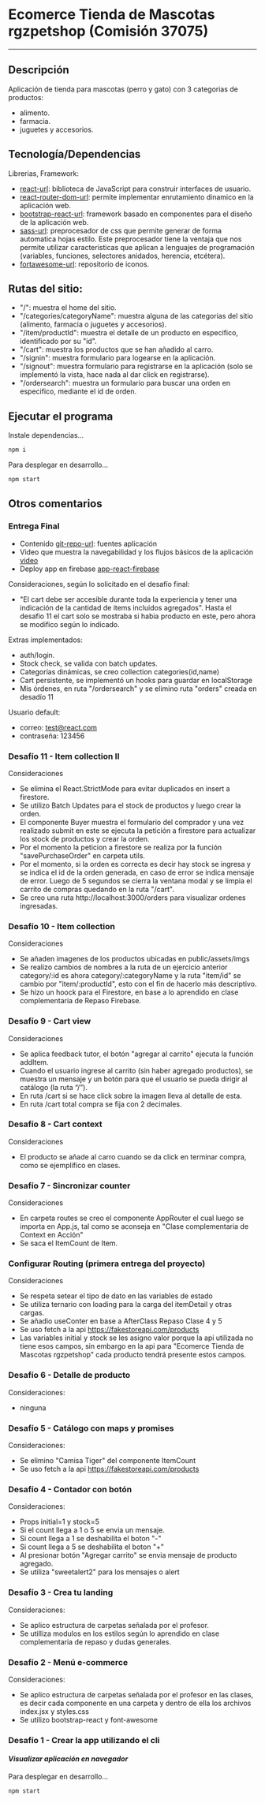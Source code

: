 # Ecomerce Tienda de Mascotas rgzpetshop (Comisión 37075)
***
## Descripción
Aplicación de tienda para mascotas (perro y gato) con 3 categorias de productos: 
- alimento.
- farmacia.
- juguetes y accesorios. 

## Tecnología/Dependencias
Librerias, Framework:
- [react-url]: biblioteca de JavaScript para construir interfaces de usuario.
- [react-router-dom-url]: permite implementar enrutamiento dinamico en la aplicación web.
- [bootstrap-react-url]: framework basado en componentes para el diseño de la aplicación web.
- [sass-url]: preprocesador de css que permite generar de forma automatica hojas estilo. Este preprocesador tiene la ventaja que nos permite utilizar caracteristicas que aplican a lenguajes de programación (variables, funciones, selectores anidados, herencia, etcétera).
- [fortawesome-url]: repositorio de iconos.

## Rutas del sitio:
- "/": muestra el home del sitio.
- "/categories/categoryName": muestra alguna de las categorias del sitio (alimento, farmacia o juguetes y accesorios).
- "/item/productId": muestra el detalle de un producto en especifico, identificado por su "id".
- "/cart": muestra los productos que se han añadido al carro.
- "/signin": muestra formulario para logearse en la aplicación.
- "/signout": muestra formulario para registrarse en la aplicación (solo se implementó la vista, hace nada al dar click en registrarse).
- "/ordersearch": muestra un formulario para buscar una orden en especifico, mediante el id de orden.

## Ejecutar el programa
Instale dependencias...
```sh
npm i
```
Para desplegar en desarrollo...
```sh
npm start
```

## Otros comentarios

### Entrega Final
- Contenido [git-repo-url]: fuentes aplicación
- Video que muestra la navegabilidad y los flujos básicos de la aplicación [video]
- Deploy app en firebase [app-react-firebase]

Consideraciones, según lo solicitado en el desafío final:
- "El cart debe ser accesible durante toda la experiencia y tener una indicación de la cantidad de items incluidos agregados". Hasta el desafio 11 el cart solo se mostraba si habia producto en este, pero ahora se modifico según lo indicado.

Extras implementados:
- auth/login. 
- Stock check, se valida con batch updates.
- Categorías dinámicas, se creo collection categories(id,name)
- Cart persistente, se implementó un hooks para guardar en localStorage
- Mis órdenes, en ruta "/ordersearch" y se elimino ruta "orders" creada en desadío 11

Usuario default:
- correo: test@react.com 
- contraseña: 123456

### Desafío 11 - Item collection II
Consideraciones
- Se elimina el React.StrictMode para evitar duplicados en insert a firestore.
- Se utilizo Batch Updates para el stock de productos y luego crear la orden.
- El componente Buyer muestra el formulario del comprador y una vez realizado submit en este se ejecuta la petición a firestore para actualizar los stock de productos y crear la orden.
- Por el momento la peticion a firestore se realiza por la función "savePurchaseOrder" en carpeta utils.
- Por el momento, si la orden es correcta es decir hay stock se ingresa y se indica el id de la orden generada, en caso de error se indica mensaje de error. Luego de 5 segundos se cierra la ventana modal y se limpia el carrito de compras quedando en la ruta "/cart".
- Se creo una ruta http://localhost:3000/orders para visualizar ordenes ingresadas.

### Desafío 10 - Item collection
Consideraciones
- Se añaden imagenes de los productos ubicadas en public/assets/imgs
- Se realizo cambios de nombres a la ruta de un ejercicio anterior category/:id es ahora category/:categoryName y la ruta "item/id" se cambio por "item/:productId", esto con el fin de hacerlo más descriptivo.
- Se hizo un hoock para el Firestore, en base a lo aprendido en clase complementaria de Repaso Firebase.

### Desafío 9 - Cart view
Consideraciones
- Se aplica feedback tutor, el botón "agregar al carrito" ejecuta la función addItem.
- Cuando el usuario ingrese al carrito (sin haber agregado productos), se muestra un mensaje y un botón para que el usuario se pueda dirigir al catálogo (la ruta “/”).
- En ruta /cart si se hace click sobre la imagen lleva al detalle de esta.
- En ruta /cart total compra se fija con 2 decimales.

### Desafío 8 - Cart context
Consideraciones
- El producto se añade al carro cuando se da click en terminar compra, como se ejemplifico en clases.

### Desafío 7 - Sincronizar counter
Consideraciones
- En carpeta routes se creo el componente AppRouter el cual luego se importa en App.js, tal como se aconseja en "Clase complementaria de Context en Acción"
- Se saca el ItemCount de Item.

### Configurar Routing (primera entrega del proyecto)
Consideraciones
- Se respeta setear el tipo de dato en las variables de estado
- Se utiliza ternario con loading para la carga del itemDetail y otras cargas.
- Se añadio useConter en base a AfterClass Repaso Clase 4 y 5
- Se uso fetch a la api https://fakestoreapi.com/products 
- Las variables initial y stock se les asigno valor porque la api utilizada no tiene esos campos, sin embargo en la api para "Ecomerce Tienda de Mascotas rgzpetshop" cada producto tendrá presente estos campos.

### Desafío 6 - Detalle de producto
Consideraciones:
- ninguna

### Desafío 5 - Catálogo con maps y promises
Consideraciones:
- Se elimino "Camisa Tiger" del componente ItemCount
- Se uso fetch a la api https://fakestoreapi.com/products

### Desafío 4 - Contador con botón
Consideraciones:
- Props initial=1 y stock=5
- Si el count llega a 1 o 5 se envia un mensaje.
- Si count llega a 1 se deshabilita el boton "-"
- Si count llega a 5 se deshabilita el boton "+"
- Al presionar botón "Agregar carrito" se envia mensaje de producto agregado.
- Se utiliza "sweetalert2" para los mensajes o alert

### Desafío 3 - Crea tu landing
Consideraciones:
- Se aplico estructura de carpetas señalada por el profesor.
- Se utilliza modulos en los estilos según lo aprendido en clase complementaria de repaso y dudas generales.

### Desafío 2 - Menú e-commerce
Consideraciones:
- Se aplico estructura de carpetas señalada por el profesor en las clases, es decir cada componente en una carpeta y dentro de ella los archivos index.jsx y styles.css
- Se utilizo bootstrap-react y font-awesome

### Desafío 1 - Crear la app utilizando el cli
#### _Visualizar aplicación en navegador_
Para desplegar en desarrollo...
```sh
npm start
```

[git-repo-url]: <https://github.com/arabootcamp/rgzpetshop-rodriguez>
[video]: <https://drive.google.com/drive/folders/10XQTw_KdRE5I6KbmSKv7kCM2sqJgBHbp?usp=sharing>
[app-react-firebase]: <https://rgzpetshop.web.app>
[react-url]: <https://es.reactjs.org/>
[react-router-dom-url]: <https://reactrouter.com/>
[bootstrap-react-url]: <https://react-bootstrap.github.io/>
[sass-url]: <https://sass-lang.com/>
[fortawesome-url]: <https://fortawesome.com/>
